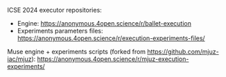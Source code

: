 ICSE 2024 executor repositories:
- Engine: https://anonymous.4open.science/r/ballet-execution
- Experiments parameters files: https://anonymous.4open.science/r/execution-experiments-files/

Muse engine + experiments scripts (forked from https://github.com/mjuz-iac/mjuz): https://anonymous.4open.science/r/mjuz-execution-experiments/
